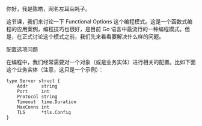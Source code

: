 你好，我是陈皓，网名左耳朵耗子。

这节课，我们来讨论一下 Functional Options 这个编程模式。这是一个函数式编程的应用案例，编程技巧也很好，是目前 Go 语言中最流行的一种编程模式。但是，在正式讨论这个模式之前，我们先来看看要解决什么样的问题。

配置选项问题

在编程中，我们经常需要对一个对象（或是业务实体）进行相关的配置。比如下面这个业务实体（注意，这只是一个示例）：
```
type Server struct {
    Addr     string
    Port     int
    Protocol string
    Timeout  time.Duration
    MaxConns int
    TLS      *tls.Config
}
```